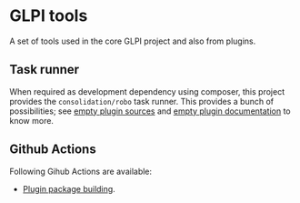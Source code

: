 # GLPI tools

A set of tools used in the core GLPI project and also from plugins.

## Task runner

When required as development dependency using composer, this project provides the `consolidation/robo` task runner.
This provides a bunch of possibilities; see [empty plugin sources](https://github.com/pluginsGLPI/empty)
and [empty plugin documentation](http://glpi-plugins.rtfd.io/en/latest/empty/index.html) to know more.

## Github Actions

Following Gihub Actions are available:
 - [Plugin package building](http://glpi-plugins.rtfd.io/en/latest/empty/index.html).

